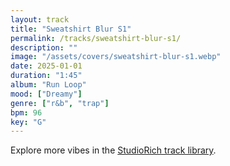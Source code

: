 ```yaml
---
layout: track
title: "Sweatshirt Blur S1"
permalink: /tracks/sweatshirt-blur-s1/
description: ""
image: "/assets/covers/sweatshirt-blur-s1.webp"
date: 2025-01-01
duration: "1:45"
album: "Run Loop"
mood: ["Dreamy"]
genre: ["r&b", "trap"]
bpm: 96
key: "G"
---
```


Explore more vibes in the [StudioRich track library](/tracks/).
